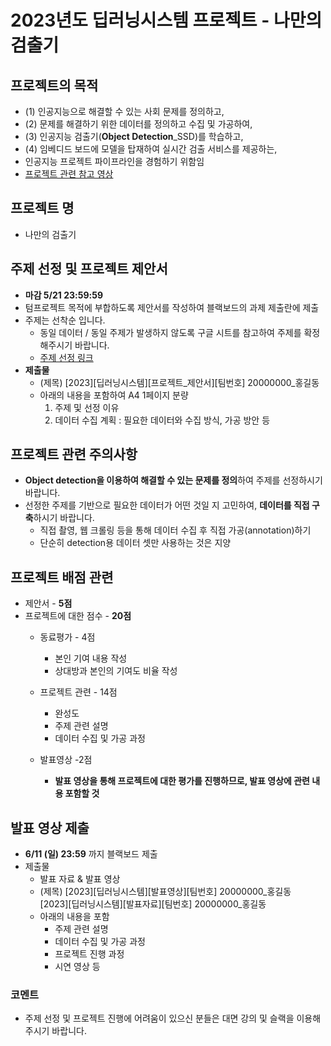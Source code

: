 # 2023년도 딥러닝시스템 프로젝트 - 나만의 검출기 

## 프로젝트의 목적
- (1) 인공지능으로 해결할 수 있는 사회 문제를 정의하고, 
- (2) 문제를 해결하기 위한 데이터를 정의하고 수집 및 가공하여, 
- (3) 인공지능 검출기(**Object Detection**_SSD)를 학습하고,
- (4) 임베디드 보드에 모델을 탑재하여 실시간 검출 서비스를 제공하는,
-  인공지능 프로젝트 파이프라인을 경험하기 위함임
-  [프로젝트 관련 참고 영상](https://youtu.be/gQJ26B8AH5E)

## 프로젝트 명
- 나만의 검출기


## 주제 선정 및 프로젝트 제안서 
  - **마감 5/21 23:59:59**
  - 텀프로젝트 목적에 부합하도록 제안서를 작성하여 블랙보드의 과제 제출란에 제출
  - 주제는 선착순 입니다.
    - 동일 데이터 / 동일 주제가 발생하지 않도록 구글 시트를 참고하여 주제를 확정해주시기 바랍니다.
    - [주제 선정 링크](https://docs.google.com/spreadsheets/d/1F5zMUc0lWPQm8HMXTtpL6TFpirXIFs84I1d99vtk6Pg/edit?usp=sharing)
  - **제출물**
      - (제목) [2023][딥러닝시스템][프로젝트_제안서][팀번호] 20000000_홍길동
      - 아래의 내용을 포함하여 A4 1페이지 분량
          1. 주제 및 선정 이유
          2. 데이터 수집 계획
             : 필요한 데이터와 수집 방식, 가공 방안 등
             


## 프로젝트 관련 주의사항

- **Object detection을 이용하여 해결할 수 있는 문제를 정의**하여 주제를 선정하시기 바랍니다.
- 선정한 주제를 기반으로 필요한 데이터가 어떤 것일 지 고민하여, **데이터를 직접 구축**하시기 바랍니다.
  - 직접 촬영, 웹 크롤링 등을 통해 데이터 수집 후 직접 가공(annotation)하기
  - 단순히 detection용 데이터 셋만 사용하는 것은 지양



## 프로젝트 배점 관련
- 제안서 - **5점**
- 프로젝트에 대한 점수 - **20점**
  - 동료평가 - 4점
    - 본인 기여 내용 작성
    - 상대방과 본인의 기여도 비율 작성

  - 프로젝트 관련 - 14점
    - 완성도
    - 주제 관련 설명
    - 데이터 수집 및 가공 과정

  - 발표영상 -2점
	* **발표 영상을 통해 프로젝트에 대한 평가를 진행하므로, 발표 영상에 관련 내용 포함할 것**

## 발표 영상 제출
- **6/11 (일) 23:59** 까지 블랙보드 제출
- 제출물
  - 발표 자료 & 발표 영상
  - (제목) [2023][딥러닝시스템][발표영상][팀번호] 20000000_홍길동 <br/>
           [2023][딥러닝시스템][발표자료][팀번호] 20000000_홍길동
  - 아래의 내용을 포함
    - 주제  관련 설명
    - 데이터 수집 및 가공 과정
    - 프로젝트 진행 과정
    - 시연 영상 등
  
### 코멘트
- 주제 선정 및 프로젝트 진행에 어려움이 있으신 분들은 대면 강의 및 슬랙을 이용해주시기 바랍니다.


